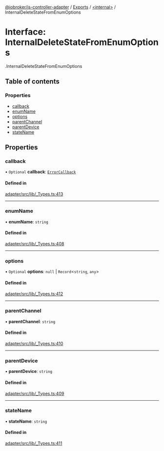 [@iobroker/js-controller-adapter](../README.md) / [Exports](../modules.md) / [<internal\>](../modules/internal_.md) / InternalDeleteStateFromEnumOptions

# Interface: InternalDeleteStateFromEnumOptions

[<internal>](../modules/internal_.md).InternalDeleteStateFromEnumOptions

## Table of contents

### Properties

- [callback](internal_.InternalDeleteStateFromEnumOptions.md#callback)
- [enumName](internal_.InternalDeleteStateFromEnumOptions.md#enumname)
- [options](internal_.InternalDeleteStateFromEnumOptions.md#options)
- [parentChannel](internal_.InternalDeleteStateFromEnumOptions.md#parentchannel)
- [parentDevice](internal_.InternalDeleteStateFromEnumOptions.md#parentdevice)
- [stateName](internal_.InternalDeleteStateFromEnumOptions.md#statename)

## Properties

### callback

• `Optional` **callback**: [`ErrorCallback`](../modules/internal_.md#errorcallback)

#### Defined in

[adapter/src/lib/_Types.ts:413](https://github.com/ioBroker/ioBroker.js-controller/blob/d762c690/packages/adapter/src/lib/_Types.ts#L413)

___

### enumName

• **enumName**: `string`

#### Defined in

[adapter/src/lib/_Types.ts:408](https://github.com/ioBroker/ioBroker.js-controller/blob/d762c690/packages/adapter/src/lib/_Types.ts#L408)

___

### options

• `Optional` **options**: ``null`` \| `Record`<`string`, `any`\>

#### Defined in

[adapter/src/lib/_Types.ts:412](https://github.com/ioBroker/ioBroker.js-controller/blob/d762c690/packages/adapter/src/lib/_Types.ts#L412)

___

### parentChannel

• **parentChannel**: `string`

#### Defined in

[adapter/src/lib/_Types.ts:410](https://github.com/ioBroker/ioBroker.js-controller/blob/d762c690/packages/adapter/src/lib/_Types.ts#L410)

___

### parentDevice

• **parentDevice**: `string`

#### Defined in

[adapter/src/lib/_Types.ts:409](https://github.com/ioBroker/ioBroker.js-controller/blob/d762c690/packages/adapter/src/lib/_Types.ts#L409)

___

### stateName

• **stateName**: `string`

#### Defined in

[adapter/src/lib/_Types.ts:411](https://github.com/ioBroker/ioBroker.js-controller/blob/d762c690/packages/adapter/src/lib/_Types.ts#L411)
